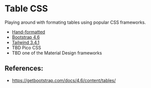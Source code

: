 # Table CSS

Playing around with formating tables using popular CSS frameworks.

  * [Hand-formatted](handformat.html)
  * [Bootstrap 4.6](bootstrap4.html)
  * [Tailwind 3.4.1](tailwindcss.html)
  * TBD Pico CSS
  * TBD one of the Material Design frameworks

## References:

  * https://getbootstrap.com/docs/4.6/content/tables/

